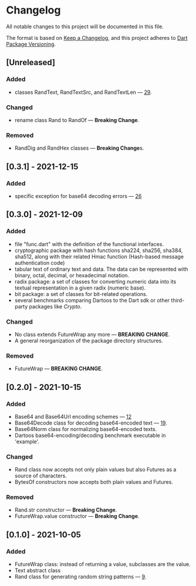 # Changelog

All notable changes to this project will be documented in this file.

The format is based on [Keep a Changelog](https://keepachangelog.com/en/1.0.0/),
and this project adheres to [Dart Package Versioning](https://dart.dev/tools/pub/versioning).

## [Unreleased]

### Added

- classes RandText, RandTextSrc, and RandTextLen — [29](https://github.com/dartoos-dev/dartoos/issues/29).

### Changed

- rename class Rand to RandOf — **Breaking Change**.

### Removed

- RandDig and RandHex classes — **Breaking Change**s.

## [0.3.1] - 2021-12-15

### Added

- specific exception for base64 decoding errors — [26](https://github.com/dartoos-dev/dartoos/issues/26)

## [0.3.0] - 2021-12-09

### Added

- file "func.dart" with the definition of the functional interfaces.
- cryptographic package with hash functions sha224, sha256, sha384, sha512,
  along with their related Hmac function (Hash-based message authentication
  code)
- tabular text of ordinary text and data. The data can be represented with
  binary, octal, decimal, or hexadecimal notation.
- radix package: a set of classes for converting numeric data into its textual
  representation in a given radix (numeric base).
- bit package: a set of classes for bit-related operations.
- several benchmarks comparing Dartoos to the Dart sdk or other third-party
  packages like _Crypto_.

### Changed

- No class extends FutureWrap any more — **BREAKING CHANGE**.
- A general reorganization of the package directory structures.

### Removed

- FutureWrap — **BREAKING CHANGE**.

## [0.2.0] - 2021-10-15

### Added

- Base64 and Base64Url encoding schemes —
  [12](https://github.com/dartoos-dev/dartoos/issues/12)
- Base64Decode class for decoding base64-encoded text —
  [19](https://github.com/dartoos-dev/dartoos/issues/19).
- Base64Norm class for normalizing base64-encoded texts.
- Dartoos base64-encoding/decoding benchmark executable in 'example'.

### Changed

- Rand class now accepts not only plain values but also Futures
  as a source of characters.
- BytesOf constructors now accepts both plain values and Futures.

### Removed

- Rand.str constructor — **Breaking Change**.
- FutureWrap.value constructor — **Breaking Change**.

## [0.1.0] - 2021-10-05

### Added

- FutureWrap class: instead of returning a value, subclasses are the value.
- Text abstract class
- Rand class for generating random string patterns —
  [9](https://g]]]ithub.com/dartoos-dev/dartoos/issues/9).
